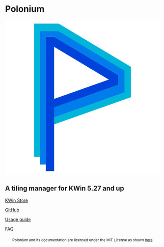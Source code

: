 # Polonium

![icon](logo.svg)

## A tiling manager for KWin 5.27 and up

[KWin Store](https://store.kde.org/p/2042756)

[GitHub](https://github.com/zeroxoneafour/polonium)

[Usage guide](usage.md)

[FAQ](faq.md)

<div align="center"><sub>
Polonium and its documentation are licensed under the MIT License as shown <a href="https://github.com/zeroxoneafour/polonium/blob/master/license.txt">here</a>
</sub></div>
